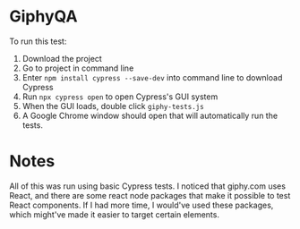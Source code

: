  # GiphyQA
To run this test:
1. Download the project
2. Go to project in command line
3. Enter `npm install cypress --save-dev` into command line to download Cypress
4. Run `npx cypress open` to open Cypress's GUI system
5. When the GUI loads, double click `giphy-tests.js`
6. A Google Chrome window should open that will automatically run the tests.

# Notes
All of this was run using basic Cypress tests. I noticed that giphy.com uses React, and there are some react node packages that make it possible to test React components. If I had more time, I would've used these packages, which might've made it easier to target certain elements.
